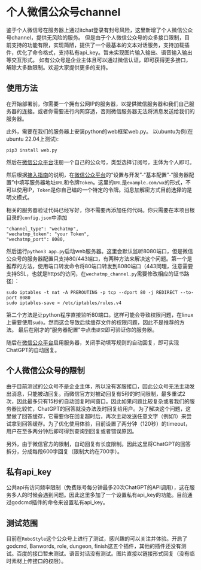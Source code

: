 # 个人微信公众号channel

鉴于个人微信号在服务器上通过itchat登录有封号风险，这里新增了个人微信公众号channel，提供无风险的服务。
但是由于个人微信公众号的众多接口限制，目前支持的功能有限，实现简陋，提供了一个最基本的文本对话服务，支持加载插件，优化了命令格式，支持私有api_key。暂未实现图片输入输出、语音输入输出等交互形式。
如有公众号是企业主体且可以通过微信认证，即可获得更多接口，解除大多数限制。欢迎大家提供更多的支持。

## 使用方法

在开始部署前，你需要一个拥有公网IP的服务器，以提供微信服务器和我们自己服务器的连接。或者你需要进行内网穿透，否则微信服务器无法将消息发送给我们的服务器。

此外，需要在我们的服务器上安装python的web框架web.py。
以ubuntu为例(在ubuntu 22.04上测试):
```
pip3 install web.py
```

然后在[微信公众平台](https://mp.weixin.qq.com)注册一个自己的公众号，类型选择订阅号，主体为个人即可。

然后根据[接入指南](https://developers.weixin.qq.com/doc/offiaccount/Basic_Information/Access_Overview.html)的说明，在[微信公众平台](https://mp.weixin.qq.com)的“设置与开发”-“基本配置”-“服务器配置”中填写服务器地址`URL`和令牌`Token`。这里的`URL`是`example.com/wx`的形式，不可以使用IP，`Token`是你自己编的一个特定的令牌。消息加解密方式目前选择的是明文模式。

相关的服务器验证代码已经写好，你不需要再添加任何代码。你只需要在本项目根目录的`config.json`中添加
```
"channel_type": "wechatmp", 
"wechatmp_token": "your Token", 
"wechatmp_port": 8080,
``` 
然后运行`python3 app.py`启动web服务器。这里会默认监听8080端口，但是微信公众号的服务器配置只支持80/443端口，有两种方法来解决这个问题。第一个是推荐的方法，使用端口转发命令将80端口转发到8080端口（443同理，注意需要支持SSL，也就是https的访问，在`wechatmp_channel.py`需要修改相应的证书路径）：
```
sudo iptables -t nat -A PREROUTING -p tcp --dport 80 -j REDIRECT --to-port 8080
sudo iptables-save > /etc/iptables/rules.v4
```
第二个方法是让python程序直接监听80端口。这样可能会导致权限问题，在linux上需要使用`sudo`。然而这会导致后续缓存文件的权限问题，因此不是推荐的方法。
最后在刚才的“服务器配置”中点击`提交`即可验证你的服务器。

随后在[微信公众平台](https://mp.weixin.qq.com)启用服务器，关闭手动填写规则的自动回复，即可实现ChatGPT的自动回复。

## 个人微信公众号的限制
由于目前测试的公众号不是企业主体，所以没有客服接口，因此公众号无法主动发出消息，只能被动回复。而微信官方对被动回复有5秒的时间限制，最多重试2次，因此最多只有15秒的自动回复时间窗口。因此如果问题比较复杂或者我们的服务器比较忙，ChatGPT的回答就没办法及时回复给用户。为了解决这个问题，这里做了回答缓存，它需要你在回复超时后，再次主动发送任意文字（例如1）来尝试拿到回答缓存。为了优化使用体验，目前设置了两分钟（120秒）的timeout，用户在至多两分钟后即可得到查询到回复或者错误原因。

另外，由于微信官方的限制，自动回复有长度限制。因此这里将ChatGPT的回答拆分，分成每段600字回复（限制大约在700字）。

## 私有api_key
公共api有访问频率限制（免费账号每分钟最多20次ChatGPT的API调用），这在服务多人的时候会遇到问题。因此这里多加了一个设置私有api_key的功能。目前通过godcmd插件的命令来设置私有api_key。

## 测试范围
目前在`RoboStyle`这个公众号上进行了测试，感兴趣的可以关注并体验。开启了godcmd, Banwords, role, dungeon, finish这五个插件，其他的插件还没有测试。百度的接口暂未测试。语音对话没有测试。图片直接以链接形式回复（没有临时素材上传接口的权限）。